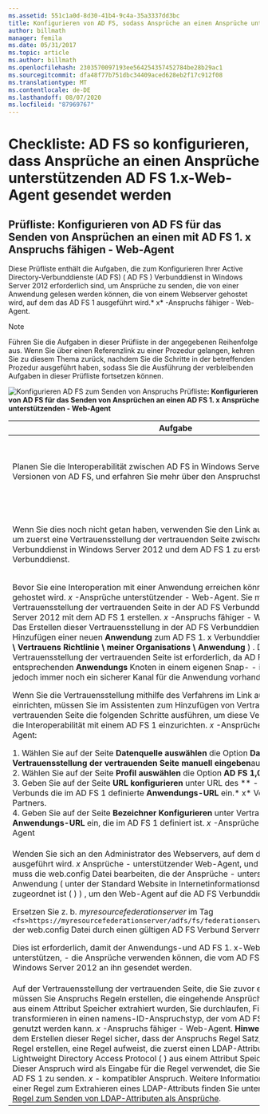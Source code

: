 ```yaml
---
ms.assetid: 551c1a0d-8d30-41b4-9c4a-35a3337dd3bc
title: Konfigurieren von AD FS, sodass Ansprüche an einen Ansprüche unterstützenden AD FS 1.x-Web-Agent gesendet werden
author: billmath
manager: femila
ms.date: 05/31/2017
ms.topic: article
ms.author: billmath
ms.openlocfilehash: 2303570097193ee564254357452784be28b29ac1
ms.sourcegitcommit: dfa48f77b751dbc34409aced628eb2f17c912f08
ms.translationtype: MT
ms.contentlocale: de-DE
ms.lasthandoff: 08/07/2020
ms.locfileid: "87969767"
---
```

# <a name="checklist-configuring-ad-fs-to-send-claims-to-an-ad-fs-1x-claims-aware-web-agent"></a>Checkliste: AD FS so konfigurieren, dass Ansprüche an einen Ansprüche unterstützenden AD FS 1.x-Web-Agent gesendet werden


## <a name="checklist-configuring-ad-fs-to-send-claims-to-an-adfs1x-claims-aware-web-agent"></a>Prüfliste: Konfigurieren von AD FS für das Senden von Ansprüchen an einen mit AD FS 1. x Anspruchs fähigen \- Web-Agent
Diese Prüfliste enthält die Aufgaben, die zum Konfigurieren Ihrer Active Directory-Verbunddienste (AD FS) \( AD FS \) Verbunddienst in Windows Server 2012 erforderlich sind, um Ansprüche zu senden, die von einer Anwendung gelesen werden können, die von einem Webserver gehostet wird, auf dem das AD FS 1 ausgeführt wird.* x* -Anspruchs fähiger \- Web-Agent.

> [!NOTE]
> Führen Sie die Aufgaben in dieser Prüfliste in der angegebenen Reihenfolge aus. Wenn Sie über einen Referenzlink zu einer Prozedur gelangen, kehren Sie zu diesem Thema zurück, nachdem Sie die Schritte in der betreffenden Prozedur ausgeführt haben, sodass Sie die Ausführung der verbleibenden Aufgaben in dieser Prüfliste fortsetzen können.

![Konfigurieren AD FS zum Senden von Anspruchs Prüfliste](media/2b05dce3-938f-4168-9b8f-1f4398cbdb9b.gif)**: Konfigurieren von AD FS für das Senden von Ansprüchen an einen AD FS 1. x Ansprüche unterstützenden \- Web-Agent**

|Aufgabe|Verweis|
|--------|-------------|
|Planen Sie die Interoperabilität zwischen AD FS in Windows Server 2012 und früheren Versionen von AD FS, und erfahren Sie mehr über den Anspruchstyp "Name ID".|![Konfigurieren Sie AD FS, um die Anspruchs](media/faa393df-4856-4431-9eda-4f4e5be72a90.gif)[Planung für die Interoperabilität mit AD FS 1. x](/previous-versions/windows/it-pro/windows-server-2012-R2-and-2012/ff678040(v=ws.11)) zu senden.|
|Wenn Sie dies noch nicht getan haben, verwenden Sie den Link auf der rechten Seite, um zuerst eine Vertrauensstellung der vertrauenden Seite zwischen dem AD FS Verbunddienst in Windows Server 2012 und dem AD FS 1 zu erstellen. *x* -Verbunddienst.|[Prüfliste: Konfigurieren von AD FS, sodass Ansprüche an einen AD FS 1.x-Verbunddienst gesendet werden](Checklist--Configuring-AD-FS-to-Send-Claims-to-an-AD-FS-1.x-Federation-Service.md)|
|Bevor Sie eine Interoperation mit einer Anwendung erreichen können, die vom AD FS 1 gehostet wird. *x* -Ansprüche unterstützender \- Web-Agent. Sie müssen zunächst eine Vertrauensstellung der vertrauenden Seite in der AD FS Verbunddienst in Windows Server 2012 mit dem AD FS 1 erstellen. *x* -Anspruchs fähiger \- Web-Agent. **Hinweis:** Das Erstellen dieser Vertrauensstellung in der AD FS Verbunddienst entspricht dem Hinzufügen einer neuen **Anwendung** zum AD FS 1. x Verbunddienst \( **Verbunddienst \\ Vertrauens Richtlinie \\ meiner Organisations \\ Anwendung** \) . Diese Vertrauensstellung der vertrauenden Seite ist erforderlich, da AD FS über keinen entsprechenden **Anwendungs** Knoten in einem eigenen Snap- \- in verfügt. Es muss jedoch immer noch ein sicherer Kanal für die Anwendung vorhanden sein.<p>Wenn Sie die Vertrauensstellung mithilfe des Verfahrens im Link auf der rechten Seite einrichten, müssen Sie im Assistenten zum Hinzufügen von Vertrauens Stellungen der vertrauenden Seite die folgenden Schritte ausführen, um diese Vertrauensstellung für die Interoperabilität mit einem AD FS 1 einzurichten. *x* -Ansprüche-fähiger \- Web-Agent:<p>1. Wählen Sie auf der Seite **Datenquelle auswählen** die Option **Daten über die Vertrauensstellung der vertrauenden Seite manuell eingeben**aus.<br />2. Wählen Sie auf der Seite **Profil auswählen** die Option **AD FS 1,0-und 1,1-Profil**aus.<br />3. Geben Sie auf der Seite **URL konfigurieren** unter URL des ** \- passiven WS**-Verbunds die im AD FS 1 definierte **Anwendungs-URL** ein.* x* Verbunddienst des Partners.<br />4. Geben Sie auf der Seite **Bezeichner** **Konfigurieren** unter Vertrauensstellungs-ID die **Anwendungs-URL** ein, die im AD FS 1 definiert ist. *x* -Ansprüche-fähiger \- Web-Agent|![Konfigurieren AD FS zum Senden von Ansprüchen](media/faa393df-4856-4431-9eda-4f4e5be72a90.gif)[Erstellen einer Vertrauensstellung der vertrauenden Seite manuell](../../ad-fs/operations/Create-a-Relying-Party-Trust.md)|
|Wenden Sie sich an den Administrator des Webservers, auf dem die AD FS 1 ausgeführt wird. *x* Ansprüche \- unterstützender Web-Agent, und dieser Administrator muss die web.config Datei bearbeiten, die der Ansprüche \- unterstützenden Anwendung \( unter der Standard Website in Internetinformationsdienste IIS zugeordnet ist \( \) \) , um den Web-Agent auf die AD FS Verbunddienst zu verweisen.<p>Ersetzen Sie z. b. *myresourcefederationserver* im Tag `<fs>https://myresourcefederationserver/adfs/fs/federationserverservice.asmx</fs>` der web.config Datei durch einen gültigen AD FS Verbund Servernamen.<p>Dies ist erforderlich, damit der Anwendungs-und AD FS 1. x-Web-Agent Ansprüche unterstützen, \- die Ansprüche verwenden können, die vom AD FS Verbunddienst in Windows Server 2012 an ihn gesendet werden.|N\/V|
|Auf der Vertrauensstellung der vertrauenden Seite, die Sie zuvor erstellt haben, müssen Sie Anspruchs Regeln erstellen, die eingehende Ansprüche akzeptieren, die aus einem Attribut Speicher extrahiert wurden, Sie durchlaufen, Filtern oder transformieren in einen namens-ID-Anspruchstyp, der vom AD FS 1 interpretiert und genutzt werden kann. *x* -Anspruchs fähiger \- Web-Agent. **Hinweis:** Stellen Sie vor dem Erstellen dieser Regel sicher, dass der Anspruchs Regel Satz, für den Sie diese Regel erstellen, eine Regel aufweist, die zuerst einen LDAP-Attribut Anspruch vom Typ Lightweight Directory Access Protocol \( \) aus einem Attribut Speicher extrahiert. Dieser Anspruch wird als Eingabe für die Regel verwendet, die Sie erstellen, um eine AD FS 1 zu senden. *x* \- kompatibler Anspruch. Weitere Informationen zum Erstellen einer Regel zum Extrahieren eines LDAP-Attributs finden Sie unter [Erstellen einer Regel zum Senden von LDAP-Attributen als Ansprüche](../../ad-fs/operations/Create-a-Rule-to-Send-LDAP-Attributes-as-Claims.md).|![Konfigurieren AD FS zum Senden von Ansprüchen](media/faa393df-4856-4431-9eda-4f4e5be72a90.gif)[Erstellen einer Regel zum Senden eines AD FS 1. x-kompatiblen Anspruchs](../../ad-fs/operations/Create-a-Rule-to-Send-an-AD-FS-1x-Compatible-Claim.md)|

